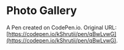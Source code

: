 # Photo Gallery

A Pen created on CodePen.io. Original URL: [https://codepen.io/kShrutii/pen/qBwLvwG](https://codepen.io/kShrutii/pen/qBwLvwG).

